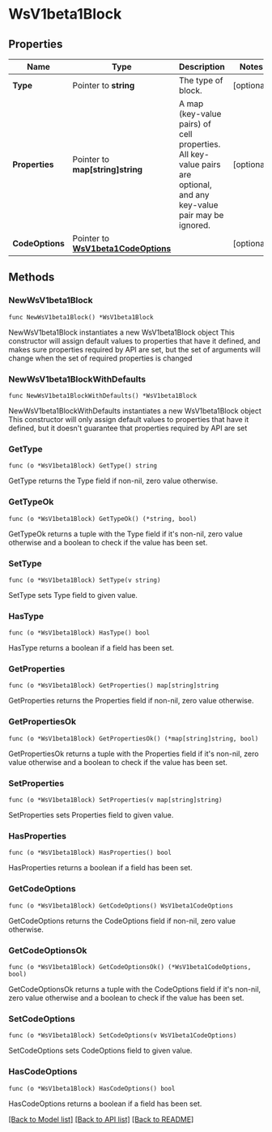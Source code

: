 # WsV1beta1Block

## Properties

Name | Type | Description | Notes
------------ | ------------- | ------------- | -------------
**Type** | Pointer to **string** | The type of block. | [optional] 
**Properties** | Pointer to **map[string]string** | A map (key-value pairs) of cell properties. All key-value pairs are optional, and any key-value pair may be ignored. | [optional] 
**CodeOptions** | Pointer to [**WsV1beta1CodeOptions**](WsV1beta1CodeOptions.md) |  | [optional] 

## Methods

### NewWsV1beta1Block

`func NewWsV1beta1Block() *WsV1beta1Block`

NewWsV1beta1Block instantiates a new WsV1beta1Block object
This constructor will assign default values to properties that have it defined,
and makes sure properties required by API are set, but the set of arguments
will change when the set of required properties is changed

### NewWsV1beta1BlockWithDefaults

`func NewWsV1beta1BlockWithDefaults() *WsV1beta1Block`

NewWsV1beta1BlockWithDefaults instantiates a new WsV1beta1Block object
This constructor will only assign default values to properties that have it defined,
but it doesn't guarantee that properties required by API are set

### GetType

`func (o *WsV1beta1Block) GetType() string`

GetType returns the Type field if non-nil, zero value otherwise.

### GetTypeOk

`func (o *WsV1beta1Block) GetTypeOk() (*string, bool)`

GetTypeOk returns a tuple with the Type field if it's non-nil, zero value otherwise
and a boolean to check if the value has been set.

### SetType

`func (o *WsV1beta1Block) SetType(v string)`

SetType sets Type field to given value.

### HasType

`func (o *WsV1beta1Block) HasType() bool`

HasType returns a boolean if a field has been set.

### GetProperties

`func (o *WsV1beta1Block) GetProperties() map[string]string`

GetProperties returns the Properties field if non-nil, zero value otherwise.

### GetPropertiesOk

`func (o *WsV1beta1Block) GetPropertiesOk() (*map[string]string, bool)`

GetPropertiesOk returns a tuple with the Properties field if it's non-nil, zero value otherwise
and a boolean to check if the value has been set.

### SetProperties

`func (o *WsV1beta1Block) SetProperties(v map[string]string)`

SetProperties sets Properties field to given value.

### HasProperties

`func (o *WsV1beta1Block) HasProperties() bool`

HasProperties returns a boolean if a field has been set.

### GetCodeOptions

`func (o *WsV1beta1Block) GetCodeOptions() WsV1beta1CodeOptions`

GetCodeOptions returns the CodeOptions field if non-nil, zero value otherwise.

### GetCodeOptionsOk

`func (o *WsV1beta1Block) GetCodeOptionsOk() (*WsV1beta1CodeOptions, bool)`

GetCodeOptionsOk returns a tuple with the CodeOptions field if it's non-nil, zero value otherwise
and a boolean to check if the value has been set.

### SetCodeOptions

`func (o *WsV1beta1Block) SetCodeOptions(v WsV1beta1CodeOptions)`

SetCodeOptions sets CodeOptions field to given value.

### HasCodeOptions

`func (o *WsV1beta1Block) HasCodeOptions() bool`

HasCodeOptions returns a boolean if a field has been set.


[[Back to Model list]](../README.md#documentation-for-models) [[Back to API list]](../README.md#documentation-for-api-endpoints) [[Back to README]](../README.md)


